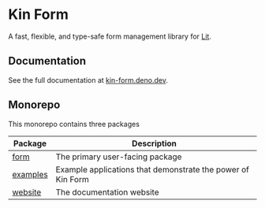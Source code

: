 # Kin Form

A fast, flexible, and type-safe form management library for [Lit].

## Documentation

See the full documentation at [kin-form.deno.dev](website).

## Monorepo

This monorepo contains three packages

| Package                | Description                                                 |
| ---------------------- | ----------------------------------------------------------- |
| [form](./form)         | The primary user-facing package                             |
| [examples](./examples) | Example applications that demonstrate the power of Kin Form |
| [website](./website)   | The documentation website                                   |

[Lit]: https://lit.dev
[Lume]: https://lume.land/
[website]: https://kin-form.deno.dev
